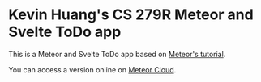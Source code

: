# Kevin Huang's CS 279R Meteor and Svelte ToDo app

This is a Meteor and Svelte ToDo app based on [Meteor's tutorial](https://svelte-tutorial.meteor.com/simple-todos/).

You can access a version online on [Meteor Cloud](https://kevin-huang-meteor-svelte-todo-app.meteorapp.com/).
